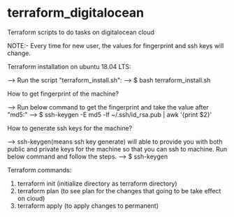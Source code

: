 # terraform_digitalocean
Terraform scripts to do tasks on digitalocean cloud

NOTE:- Every time for new user, the values for fingerprint and ssh keys will change.

Terraform installation on ubuntu 18.04 LTS:

--> Run the script "terraform_install.sh":
    --> $ bash terraform_install.sh

How to get fingerprint of the machine?

--> Run below command to get the fingerprint and take the value after "md5:"
    --> $ ssh-keygen -E md5 -lf ~/.ssh/id_rsa.pub | awk '{print $2}'

How to generate ssh keys for the machine?

--> ssh-keygen(means ssh key generate) will able to provide you with both public and private keys for the machine so that you can ssh to machine. Run below command and follow the steps.
    --> $ ssh-keygen

Terraform commands:
1. terraform init (initialize directory as terraform directory)
2. terraform plan (to see plan for the changes that going to be take effect on cloud)
3. terraform apply (to apply changes to permanent)
